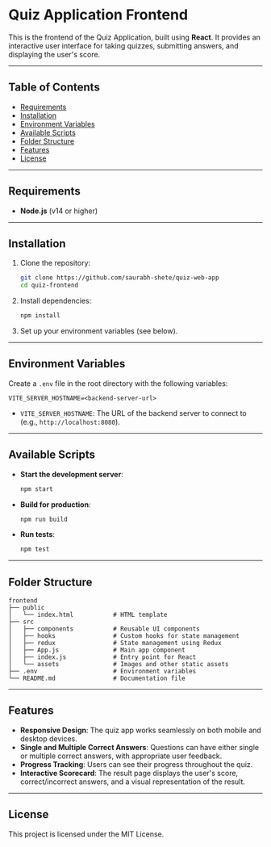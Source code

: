 # Quiz Application Frontend

This is the frontend of the Quiz Application, built using **React**. It provides an interactive user interface for taking quizzes, submitting answers, and displaying the user's score.

---

## Table of Contents

- [Requirements](#requirements)
- [Installation](#installation)
- [Environment Variables](#environment-variables)
- [Available Scripts](#available-scripts)
- [Folder Structure](#folder-structure)
- [Features](#features)
- [License](#license)

---

## Requirements

- **Node.js** (v14 or higher)

---

## Installation

1. Clone the repository:
    ```bash
    git clone https://github.com/saurabh-shete/quiz-web-app
    cd quiz-frontend
    ```

2. Install dependencies:
    ```bash
    npm install
    ```

3. Set up your environment variables (see below).

---

## Environment Variables

Create a `.env` file in the root directory with the following variables:

```plaintext
VITE_SERVER_HOSTNAME=<backend-server-url>
```

- `VITE_SERVER_HOSTNAME`: The URL of the backend server to connect to (e.g., `http://localhost:8080`).

---

## Available Scripts

- **Start the development server**:
    ```bash
    npm start
    ```
- **Build for production**:
    ```bash
    npm run build
    ```
- **Run tests**:
    ```bash
    npm test
    ```

---

## Folder Structure

```plaintext
frontend
├── public
│   └── index.html           # HTML template
├── src
│   ├── components           # Reusable UI components
│   ├── hooks                # Custom hooks for state management
│   ├── redux                # State management using Redux
│   ├── App.js               # Main app component
│   ├── index.js             # Entry point for React
│   └── assets               # Images and other static assets
├── .env                     # Environment variables
└── README.md                # Documentation file
```

---

## Features

- **Responsive Design**: The quiz app works seamlessly on both mobile and desktop devices.
- **Single and Multiple Correct Answers**: Questions can have either single or multiple correct answers, with appropriate user feedback.
- **Progress Tracking**: Users can see their progress throughout the quiz.
- **Interactive Scorecard**: The result page displays the user's score, correct/incorrect answers, and a visual representation of the result.

---

## License

This project is licensed under the MIT License.

